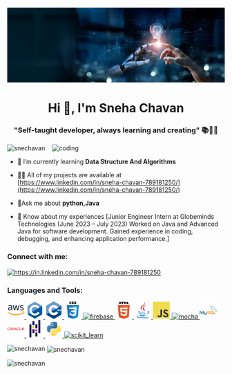 ![logo](https://github.com/Snechavan/Snechavan/blob/main/desk-school-of-computer-science.png)
<h1 align="center">Hi 👋, I'm Sneha Chavan</h1>
<h3 align="center">"Self-taught developer, always learning and creating" 📚👨‍💻</h3>
<img align="right" alt="coding" width="400" src="[https://encrypted-tbn0.gstatic.com/images?q=tbn:ANd9GcRO_DiG4xAUqU0OrwJqu1Py4Tk3n2UUCtTN9Q&s](https://iconscout.com/lottie-animation/female-web-developer-7362400)">
<p align="left"> <img src="https://komarev.com/ghpvc/?username=snechavan&label=Profile%20views&color=0e75b6&style=flat" alt="snechavan" /> </p>

- 🌱 I’m currently learning **Data Structure And Algorithms**

- 👨‍💻 All of my projects are available at [https://www.linkedin.com/in/sneha-chavan-789181250/](https://www.linkedin.com/in/sneha-chavan-789181250/)

- 💭Ask me about **python,Java**

- 📄 Know about my experiences [Junior Engineer Intern at Globeminds Technologies (June 2023 – July 2023) Worked on Java and Advanced Java for software development. Gained experience in coding, debugging, and enhancing application performance.] 

<h3 align="left">Connect with me:</h3>
<p align="left">
<a href="https://linkedin.com/in/https://in.linkedin.com/in/sneha-chavan-789181250" target="blank"><img align="center" src="https://raw.githubusercontent.com/rahuldkjain/github-profile-readme-generator/master/src/images/icons/Social/linked-in-alt.svg" alt="https://in.linkedin.com/in/sneha-chavan-789181250" height="30" width="40" /></a>
</p>

<h3 align="left">Languages and Tools:</h3>
<p align="left"> <a href="https://aws.amazon.com" target="_blank" rel="noreferrer"> <img src="https://raw.githubusercontent.com/devicons/devicon/master/icons/amazonwebservices/amazonwebservices-original-wordmark.svg" alt="aws" width="40" height="40"/> </a> <a href="https://www.cprogramming.com/" target="_blank" rel="noreferrer"> <img src="https://raw.githubusercontent.com/devicons/devicon/master/icons/c/c-original.svg" alt="c" width="40" height="40"/> </a> <a href="https://www.w3schools.com/cpp/" target="_blank" rel="noreferrer"> <img src="https://raw.githubusercontent.com/devicons/devicon/master/icons/cplusplus/cplusplus-original.svg" alt="cplusplus" width="40" height="40"/> </a> <a href="https://www.w3schools.com/css/" target="_blank" rel="noreferrer"> <img src="https://raw.githubusercontent.com/devicons/devicon/master/icons/css3/css3-original-wordmark.svg" alt="css3" width="40" height="40"/> </a> <a href="https://firebase.google.com/" target="_blank" rel="noreferrer"> <img src="https://www.vectorlogo.zone/logos/firebase/firebase-icon.svg" alt="firebase" width="40" height="40"/> </a> <a href="https://www.w3.org/html/" target="_blank" rel="noreferrer"> <img src="https://raw.githubusercontent.com/devicons/devicon/master/icons/html5/html5-original-wordmark.svg" alt="html5" width="40" height="40"/> </a> <a href="https://www.java.com" target="_blank" rel="noreferrer"> <img src="https://raw.githubusercontent.com/devicons/devicon/master/icons/java/java-original.svg" alt="java" width="40" height="40"/> </a> <a href="https://developer.mozilla.org/en-US/docs/Web/JavaScript" target="_blank" rel="noreferrer"> <img src="https://raw.githubusercontent.com/devicons/devicon/master/icons/javascript/javascript-original.svg" alt="javascript" width="40" height="40"/> </a> <a href="https://mochajs.org" target="_blank" rel="noreferrer"> <img src="https://www.vectorlogo.zone/logos/mochajs/mochajs-icon.svg" alt="mocha" width="40" height="40"/> </a> <a href="https://www.mysql.com/" target="_blank" rel="noreferrer"> <img src="https://raw.githubusercontent.com/devicons/devicon/master/icons/mysql/mysql-original-wordmark.svg" alt="mysql" width="40" height="40"/> </a> <a href="https://www.oracle.com/" target="_blank" rel="noreferrer"> <img src="https://raw.githubusercontent.com/devicons/devicon/master/icons/oracle/oracle-original.svg" alt="oracle" width="40" height="40"/> </a> <a href="https://pandas.pydata.org/" target="_blank" rel="noreferrer"> <img src="https://raw.githubusercontent.com/devicons/devicon/2ae2a900d2f041da66e950e4d48052658d850630/icons/pandas/pandas-original.svg" alt="pandas" width="40" height="40"/> </a> <a href="https://www.python.org" target="_blank" rel="noreferrer"> <img src="https://raw.githubusercontent.com/devicons/devicon/master/icons/python/python-original.svg" alt="python" width="40" height="40"/> </a> <a href="https://scikit-learn.org/" target="_blank" rel="noreferrer"> <img src="https://upload.wikimedia.org/wikipedia/commons/0/05/Scikit_learn_logo_small.svg" alt="scikit_learn" width="40" height="40"/> </a> </p>

<p><img align="left" src="https://github-readme-stats.vercel.app/api/top-langs?username=snechavan&show_icons=true&locale=en&layout=compact" alt="snechavan" /></p>

<p>&nbsp;<img align="center" src="https://github-readme-stats.vercel.app/api?username=snechavan&show_icons=true&locale=en" alt="snechavan" /></p>

<p><img align="center" src="https://github-readme-streak-stats.herokuapp.com/?user=snechavan&" alt="snechavan" /></p>
